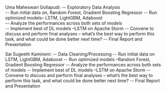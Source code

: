 Uma Maheswari Gollapudi:
-- Exploratory Data Analysis	
-- Run initial data on, Random Forest, Gradient Boosting Regressor
-- Run optimized models– LSTM, LightGBM, Adaboost	
-- Analyze the performances across both sets of models	
-- Implement best of DL models –LSTM on Apache Storm
-- Convene to discuss and perform final analyses – what’s the best way to perform this task, and what could be done better next time? 
-- Final Report and Presentation

Sai Sugeeth Kamineni:
-- Data Cleaning/Processing
-- Run initial data on LSTM, LightGBM, Adaboost
-- Run optimized models –Random Forest, Gradient Boosting Regressor
-- Analyze the performances across both sets of models
-- Implement best of DL models –LSTM on Apache Storm
-- Convene to discuss and perform final analyses – what’s the best way to perform this task, and what could be done better next time?
-- Final Report and Presentation
